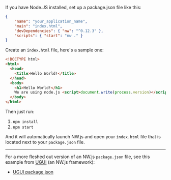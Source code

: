 If you have Node.JS installed, set up a package.json file like this:

```json
{
    "name": "your_application_name",
    "main": "index.html",
    "devDependencies": { "nw": "^0.12.3" },
    "scripts": { "start": "nw ." }
}
```

Create an `index.html` file, here's a sample one:

```html
<!DOCTYPE html>
<html>
  <head>
    <title>Hello World!</title>
  </head>
  <body>
    <h1>Hello World!</h1>
    We are using node.js <script>document.write(process.version)</script>.
  </body>
</html>
```

Then just run:

1. `npm install`
2. `npm start`

And it will automatically launch NW.js and open your `index.html` file that is located next to your `package.json` file.

* * *

For a more fleshed out version of an NW.js `package.json` file, see this example from [UGUI](http://UGUI.io) (an NW.js framework):

* [UGUI package.json](http://ugui.io/package)
